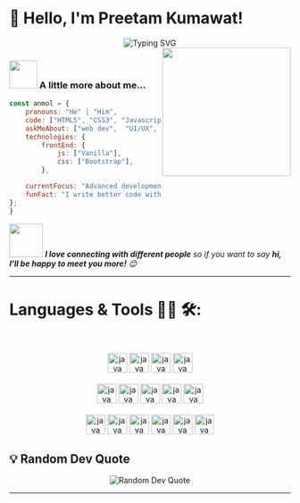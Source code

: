 # 👋 Hello, I'm Preetam Kumawat!

<div align="center">
  <img src="https://readme-typing-svg.herokuapp.com?font=Fira+Code&size=28&duration=4000&pause=1000&color=58A6FF&center=true&vCenter=true&width=600&lines=FrontEnd+Developer+%F0%9F%92%BB;Building+Useful+Tools+%F0%9F%9B%A0%EF%B8%8F;Always+Learning+%F0%9F%93%9A" alt="Typing SVG" />
</div>

<!-- gif image -->
<img align='right' src="https://media.giphy.com/media/M9gbBd9nbDrOTu1Mqx/giphy.gif" width="230">
 
### <img src="https://media.giphy.com/media/VgCDAzcKvsR6OM0uWg/giphy.gif" width="50"> A little more about me...

```javascript
const anmol = {
    pronouns: "He" | "Him",
    code: ["HTML5", "CSS3", "Javascript", "Python" , "C" , "Java"],
    askMeAbout: ["web dev",  "UI/UX", "tech trends"],
    technologies: {
        frontEnd: {
            js: ["Vanilla"],
            css: ["Bootstrap"],
        },

    currentFocus: "Advanced development concepts & becoming a Full-Stack Developer 🚀",
    funFact: "I write better code with coffee in hand ☕ and music in the background 🎶"
};
}

```

<img src="https://media.giphy.com/media/LnQjpWaON8nhr21vNW/giphy.gif" width="60"> <em><b>I love connecting with different people</b> so if you want to say <b>hi, I'll be happy to meet you more!</b> 😊</em>

---

# Languages & Tools 👨‍💻 🛠:

</br>

<!-- Icons -->
<p align="center">

<img src="icon/Git.png " alt="java" width="35" hight="35">
<img src=" " alt="java" width="35" hight="35">
<img src=" " alt="java" width="35" hight="35">
<img src=" " alt="java" width="35" hight="35">
<br><br>
<img src=" " alt="java" width="35" hight="35">
<img src=" " alt="java" width="35" hight="35">
<img src=" " alt="java" width="35" hight="35">
<img src=" " alt="java"  width="35" hight="35">
<img src=" " alt="java"  width="35" hight="35">
<br><br>
<img src=" " alt="java" width="35" hight="35">
<img src=" " alt="java" width="35" hight="35">
<img src=" " alt="java" width="35" hight="35">
<img src=" " alt="java" width="35" hight="35">
<img src=" " alt="java" width="35" hight="35">
<img src=" " alt="java" width="35" hight="35">

</p>

</div>

<!--Rendom Quote-->

## 💡 Random Dev Quote

<div align="center">
  <img src="https://quotes-github-readme.vercel.app/api?type=horizontal&theme=tokyonight" alt="Random Dev Quote"/>
</div>

---
